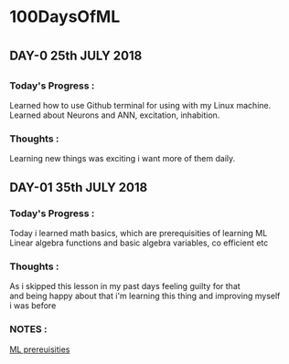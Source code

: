 # 100DaysOfML <h1>

## DAY-0 25th JULY 2018 <h2>

### Today's Progress :
Learned how to use Github terminal for using with my Linux machine.  
Learned about Neurons and ANN, excitation, inhabition.
### Thoughts :
Learning new things was exciting i want more of them daily.

## DAY-01 35th JULY 2018 <h3>
### Today's Progress :
Today i learned math basics, which are prerequisities of learning ML  
Linear algebra functions and basic algebra variables, co efficient etc
### Thoughts :
As i skipped this lesson in my past days feeling guilty for that   
and being happy about that i'm learning this thing and improving myself  
i was before
### NOTES : 
[ ML prereuisities](https://developers.google.com/machine-learning/crash-course/prereqs-and-prework)  

